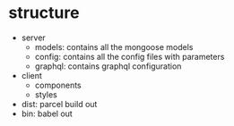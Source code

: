 # structure 
 - server
    - models: contains all the mongoose models
    - config: contains all the config files with parameters
    - graphql: contains graphql configuration
  - client
    - components
    - styles
  - dist: parcel build out
  - bin: babel out
  
